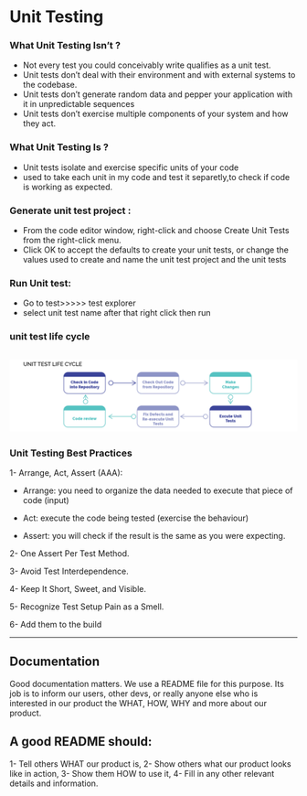 # Unit Testing 

### What Unit Testing Isn’t ?
-  Not every test you could conceivably write qualifies as a unit test.
-  Unit tests don’t deal with their environment and with external systems to the codebase.
-  Unit tests don’t generate random data and pepper your application with it in unpredictable sequences
-  Unit tests don’t exercise multiple components of your system and how they act.

### What Unit Testing Is ?
- Unit tests isolate and exercise specific units of your code
- used to take each unit in my code and test it separetly,to check if code is working as expected.

 ### Generate unit test project :
* From the code editor window, right-click and choose Create Unit Tests from the right-click menu.
* Click OK to accept the defaults to create your unit tests, or change the values used to create and name the unit test project and the unit tests

### Run Unit test:
- Go to test>>>>> test explorer
- select unit test name after that right click then run

### unit test life cycle
![testing](./img/testCycle.png "2")
---
### Unit Testing Best Practices

1- Arrange, Act, Assert (AAA):

* Arrange: you need to organize the data needed to execute that piece of code (input)

* Act: execute the code being tested (exercise the behaviour)

* Assert: you will check if the result is the same as you were expecting.

2- One Assert Per Test Method.

3- Avoid Test Interdependence.

4- Keep It Short, Sweet, and Visible.

5- Recognize Test Setup Pain as a Smell.

6- Add them to the build

---
## Documentation
Good documentation matters. We use a README file for this purpose. Its job is to inform our users, other devs, or really anyone else who is interested in our product the WHAT, HOW, WHY and more about our product.

## A good README should:

1- Tell others WHAT our product is,
2- Show others what our product looks like in action,
3- Show them HOW to use it,
4- Fill in any other relevant details and information.
